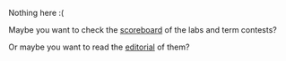 Nothing here :(

Maybe you want to check the [scoreboard](./scoreboard) of the labs and term contests?

Or maybe you want to read the [editorial](./editorial) of them?
